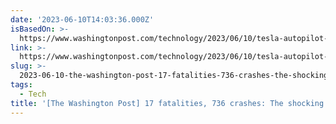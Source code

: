 ```yaml
---
date: '2023-06-10T14:03:36.000Z'
isBasedOn: >-
  https://www.washingtonpost.com/technology/2023/06/10/tesla-autopilot-crashes-elon-musk
link: >-
  https://www.washingtonpost.com/technology/2023/06/10/tesla-autopilot-crashes-elon-musk
slug: >-
  2023-06-10-the-washington-post-17-fatalities-736-crashes-the-shocking-toll-of-tesl
tags:
  - Tech
title: '[The Washington Post] 17 fatalities, 736 crashes: The shocking toll of Tesl'
---
```


